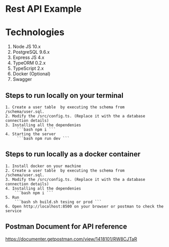 # Rest API Example

# Technologies
1. Node JS 10.x
2. PostgreSQL 9.6.x
2. Express JS 4.x
3. TypeORM 0.2.x
4. TypeScript 2.x
5. Docker (Optional)
6. Swagger

## Steps to run locally on your terminal
    1. Create a user table  by executing the schema from  /schema/user.sql.
    2. Modify the /src/config.ts. (Replace it with the a database connection details)
    3. Installing all the dependenies 
         ```bash npm i ```
    4. Starting the server 
         ```bash npm run dev ```

## Steps to run locally as a docker container
    1. Install docker on your machine
    2. Create a user table  by executing the schema from  /schema/user.sql.
    3. Modify the /src/config.ts. (Replace it with the a database connection details)
    4. Installing all the dependenies  
        ```bash npm i ```
    5. Run 
        ```bash sh build.sh tesing or prod ```
    6. Open http://localhost:8500 on your browser or postman to check the service

## Postman Document for API reference
https://documenter.getpostman.com/view/1418101/RW8CJTaR